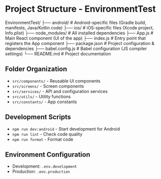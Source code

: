 # Project Structure - EnvironmentTest

EnvironmentTest/
├── android/          # Android-specific files (Gradle build, manifests, Java/Kotlin code)
├── ios/              # iOS-specific files (Xcode project, Info.plist)
├── node_modules/     # All installed dependencies
├── App.js            # Main React component (UI of the app)
├── index.js          # Entry point that registers the App component
├── package.json      # Project configuration & dependencies
├── babel.config.js   # Babel configuration (JS compiler settings)
└── README.md         # Project documentation

## Folder Organization
- `src/components/` - Reusable UI components
- `src/screens/` - Screen components
- `src/services/` - API and configuration services
- `src/utils/` - Utility functions
- `src/constants/` - App constants
## Development Scripts
- `npm run dev:android` - Start development for Android
- `npm run lint` - Check code quality
- `npm run format` - Format code
## Environment Configuration
- Development: `.env.development`
- Production: `.env.production`
